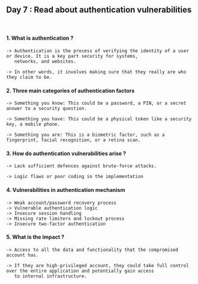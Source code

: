 <h2> Day 7 : Read about authentication vulnerabilities </h2>

</br>

#### 1. What is authentication ?
```
-> Authentication is the process of verifying the identity of a user or device. It is a key part security for systems, 
   networks, and websites. 

-> In other words, it involves making sure that they really are who they claim to be.
```

#### 2. Three main categories of authentication factors
```
-> Something you know: This could be a password, a PIN, or a secret answer to a security question.

-> Something you have: This could be a physical token like a security key, a mobile phone.

-> Something you are: This is a biometric factor, such as a fingerprint, facial recognition, or a retina scan.
```

#### 3. How do authentication vulnerabilities arise ?
```
-> Lack sufficient defences against brute-force attacks.

-> Logic flaws or poor coding in the implementation
```

#### 4. Vulnerabilities in authentication mechanism
```
-> Weak account/password recovery process
-> Vulnerable authentication logic
-> Insecure session handling
-> Missing rate limiters and lockout process
-> Insecure two-factor authentication
```

#### 5. What is the impact ?
```
-> Access to all the data and functionality that the compromised account has. 

-> If they are high-privileged account, they could take full control over the entire application and potentially gain access 
   to internal infrastructure.
```


